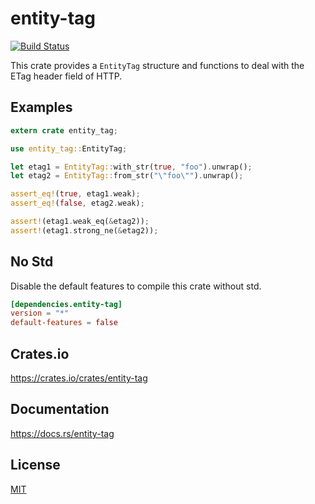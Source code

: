 entity-tag
====================

[![Build Status](https://travis-ci.org/magiclen/entity-tag.svg?branch=master)](https://travis-ci.org/magiclen/entity-tag)

This crate provides a `EntityTag` structure and functions to deal with the ETag header field of HTTP.

## Examples

```rust
extern crate entity_tag;

use entity_tag::EntityTag;

let etag1 = EntityTag::with_str(true, "foo").unwrap();
let etag2 = EntityTag::from_str("\"foo\"").unwrap();

assert_eq!(true, etag1.weak);
assert_eq!(false, etag2.weak);

assert!(etag1.weak_eq(&etag2));
assert!(etag1.strong_ne(&etag2));
```

## No Std

Disable the default features to compile this crate without std.

```toml
[dependencies.entity-tag]
version = "*"
default-features = false
```

## Crates.io

https://crates.io/crates/entity-tag

## Documentation

https://docs.rs/entity-tag

## License

[MIT](LICENSE)